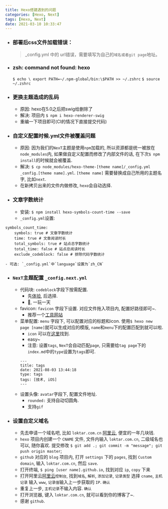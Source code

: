 ```yaml
---
title: Hexo搭建遇到的问题
categories: [Hexo, Next]
tags: [Hexo, Next]
date: 2021-03-10 10:33:47
---
```


- ### 部署后css文件加载错误：
   > _config.yml 中的 url错误，需要填写为自己的`域名或者git page`地址。

- ### zsh: command not found: hexo 
    `$ echo \ export PATH=~/.npm-global/bin:\$PATH >> ~/.zshrc`
    `$ source ~/.zshrc`
- ### 更换主题造成的乱码
    - 原因: hexo在5.0之后把swig给删除了
    - 解决: 项目内 `$ npm i hexo-renderer-swig`
    - 重编一下项目即可(CI的情况下直接提交代码)
<!-- more -->
- ### 自定义配置时候.yml文件被覆盖问题
    - 原因: 因为我们的`NexT`主题是使用`npm`加载的, 所以资源都是统一被放在`node_modules`内, 如果做自定义配置而修改了内部文件的话, 在下次`$ npm install`的时候就会被覆盖.
    - 解决: `$ cp node_modules/hexo-theme-[theme name]/_config.yml _config.[theme name].yml`. `[theme name]` 需要替换成自己所用的主题名字, 比如`next`.
    - 在新拷贝出来的文件内做修改, `hexo`会自动选择.
- ### 文章字数统计
    - 安装: `$ npm install hexo-symbols-count-time --save`
    - `_config.yml`设置:
```
symbols_count_time: 
    symbols: true # 文章字数统计  
    time: true # 文章阅读时长  
    total_symbols: true # 站点总字数统计  
    total_time: false # 站点总阅读时长  
    exclude_codeblock: false # 排除代码字数统计
```
    - 可选: `_config.yml`中`language`设置为`zh_CN`
- ### `NexT`主题配置 `_config.next.yml`
    - 代码块: `codeblock`字段下按需配置.
        - 先[体验](https://theme-next.js.org/highlight/), 后选择.
        - 🤔, 一玩一天
    - favicon: `favicon` 字段下设置. 对应文件拖入项目内, 配置好路径即可~.
        - 推荐一个[工具网站](https://realfavicongenerator.net)
    - 菜单配置: `menu` 字段下, 可以配置对应的标题和icon. 使用`$ hexo new page [name]`就可以生成对应的模版, `name`和`menu`下的配置匹配到就可以啦. 
        - `icon` 可以在[这里](https://fontawesome.com)找到.
        - easy~
        - <bold>注意</bold>: 设置`tags`, `NexT`会自动匹配`page`, 只需要给`tag page`下的`index.md`中的`type`设置为`tags`即可.
        ```
        ---
        title: tags
        date: 2021-08-03 13:44:18
        type: tags
        tags: [技术, iOS]
        ---
        ```
    - 设置头像: `avatar`字段下, 配置文件地址. 
        - `rounded:` 支持自动切圆角.
        - 支持`gif`

- ### 设置自定义域名
    - 先去申请一个域名吧, 比如 `loktar.com.cn` [阿里云](https://wanwang.aliyun.com/?spm=5176.19720258.J_8058803260.55.c9a82c4aVT0pTf), 便宜的一年几块钱.
    - `hexo` 项目内创建一个 `CNAME` 文件, 文件内输入 `loktar.com.cn`, 二级域名也可以, 随你喜欢. 提交修改 `$ git add .; git commit -m "message"; git push origin master`;
    - `github` 对应的 `blog` 项目内, 打开 `settings` 下的 `pages`, 找到 `Custom domain`, 输入 `loktar.com.cn`, 然后 `save`.
    - 打开终端, `$ ping [user name].github.io`, 找到对应 `ip`, `copy` 下来
    - 打开阿里云[阿里云](https://wanwang.aliyun.com/?spm=5176.19720258.J_8058803260.55.c9a82c4aVT0pTf)`控制台`, 找到`域名`, `解析`, `添加记录`, `记录类型` 选择 `cname`, `主机记录` 输入 `www`, `记录值`输入上一步获取的 `IP`. `确认`
    - 重复上一步, `主机记录`不输入内容. `确认`
    - 打开浏览器, 键入 `loktar.com.cn`, 就可以看到你的博客了~. 
    - 感谢 `github`. 
    


    


    
 

